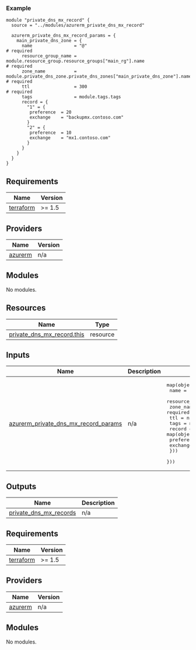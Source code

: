 [//]: # (BEGIN_TF_DOCS)

### Example

```hcl
module "private_dns_mx_record" {
  source = "../modules/azurerm_private_dns_mx_record"

  azurerm_private_dns_mx_record_params = {
    main_private_dns_zone = {
      name                = "@"                                                                 # required
      resource_group_name = module.resource_group.resource_groups["main_rg"].name                   # required
      zone_name           = module.private_dns_zone.private_dns_zones["main_private_dns_zone"].name # required
      ttl                 = 300                                                                    # required
      tags                = module.tags.tags
      record = {
        "1" = {
         preference  = 20
         exchange    = "backupmx.contoso.com"
        }
        "2" = {
         preference  = 10
         exchange    = "mx1.contoso.com"
        }
      }                                                     
    }
  }
}

```

## Requirements

| Name                                                                      | Version |
|---------------------------------------------------------------------------|---------|
| <a name="requirement_terraform"></a> [terraform](#requirement\_terraform) | >= 1.5  |


## Providers

| Name                                                          | Version |
|---------------------------------------------------------------|---------|
| <a name="provider_azurerm"></a> [azurerm](#provider\_azurerm) | n/a     |

## Modules

No modules.

## Resources

| Name                                                                                                                                      | Type     |
|-------------------------------------------------------------------------------------------------------------------------------------------|----------|
| [private_dns_mx_record.this](https://registry.terraform.io/providers/hashicorp/azurerm/latest/docs/resources/private_dns_a_record) | resource |

## Inputs

| Name                                                                                                                                                  | Description | Type                                                                                                                                                                                                                                                                                                                                          | Default | Required |
|-------------------------------------------------------------------------------------------------------------------------------------------------------|-------------|-----------------------------------------------------------------------------------------------------------------------------------------------------------------------------------------------------------------------------------------------------------------------------------------------------------------------------------------------|---------|:--------:|
| <a name="input_private_dns_mx_record_params"></a> [azurerm\_private\_dns\_mx\_record\_params](#input\_azurerm\_private\_dns\_mx\_record\_params) | n/a         | <pre>map(object({<br>    name                = string      # required<br>    resource_group_name = string      # required<br>    zone_name           = string      # required<br>    ttl                 = number      # required<br>    tags                = map(string)<br>    record              = map(object({<br>      preference = number<br>      exchange   = string<br>    }))<br>  }))</pre> | n/a     |   yes    |

## Outputs

| Name                                                                                                      | Description |
|-----------------------------------------------------------------------------------------------------------|-------------|
| <a name="output_private_dns_a_records"></a> [private\_dns\_mx\_records](#output\_private\_dns\_mx\_records) | n/a         |

[//]: # (END_TF_DOCS)
<!-- BEGIN_TF_DOCS -->
<!-- markdown-table-prettify-ignore-start -->
## Requirements

| Name | Version |
|------|---------|
| <a name="requirement_terraform"></a> [terraform](#requirement\_terraform) | >= 1.5 |

## Providers

| Name | Version |
|------|---------|
| <a name="provider_azurerm"></a> [azurerm](#provider\_azurerm) | n/a |

## Modules

No modules.

